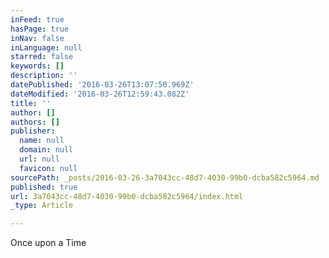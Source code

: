 ```yaml
---
inFeed: true
hasPage: true
inNav: false
inLanguage: null
starred: false
keywords: []
description: ''
datePublished: '2016-03-26T13:07:50.969Z'
dateModified: '2016-03-26T12:59:43.082Z'
title: ''
author: []
authors: []
publisher:
  name: null
  domain: null
  url: null
  favicon: null
sourcePath: _posts/2016-03-26-3a7043cc-48d7-4030-99b0-dcba582c5964.md
published: true
url: 3a7043cc-48d7-4030-99b0-dcba582c5964/index.html
_type: Article

---
```

Once upon a Time